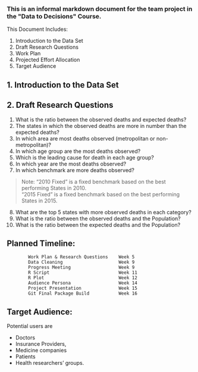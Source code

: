 ### This is an informal markdown document for the team project in the "Data to Decisions" Course.
This Document Includes:
1. Introduction to the Data Set
2. Draft Research Questions
3. Work Plan
4. Projected Effort Allocation
5. Target Audience

## 1. Introduction to the Data Set

## 2. Draft Research Questions
1. What is the ratio between the observed deaths and expected deaths?
2. The states in which the observed deaths are more in number than the expected deaths?
3. In which area are most deaths observed (metropolitan or non-metropolitan)?
4. In which age group are the most deaths observed?
5. Which is the leading cause for death in each age group?
6. In which year are the most deaths observed?
7. In which benchmark are more deaths observed?
> Note: “2010 Fixed” is a fixed benchmark based on the best performing States in 2010.  
>       “2015 Fixed” is a fixed benchmark based on the best performing States in 2015.
8. What are the top 5 states with more observed deaths in each category?
9. What is the ratio between the observed deaths and the Population?
10. What is the ratio between the expected deaths and the Population?

## Planned Timeline:
            Work Plan & Research Questions    Week 5
            Data Cleaning                     Week 9
            Progress Meeting                  Week 9
            R Script                          Week 11
            R Plot                            Week 12
            Audience Persona                  Week 14
            Project Presentation              Week 15
            Git Final Package Build           Week 16


## Target Audience:
Potential users are 
* Doctors 
* Insurance Providers, 
* Medicine companies
* Patients 
* Health researchers’ groups.
